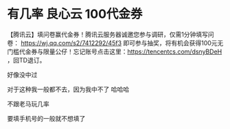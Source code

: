 # 有几率 良心云 100代金券


【腾讯云】填问卷赢代金券！腾讯云服务器诚邀您参与调研，仅需1分钟填写问卷： https://wj.qq.com/s2/7412292/45f3 即可参与抽奖，将有机会获得100元无门槛代金券与限量公仔！忘记账号点击这里：https://tencentcs.com/dsnyBDeH ，回TD退订。

好像没中过

对于这种我一般都不去，因为我中不了 哈哈哈

不跟老马玩几率

要填手机号的一般就不想填了

